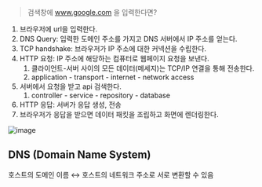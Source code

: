 > 검색창에 www.google.com 을 입력한다면?
> 

1. 브라우저에 url을 입력한다.
2. DNS Query: 입력한 도메인 주소를 가지고 DNS 서버에서 IP 주소를 얻는다.
3. TCP handshake: 브라우저가 IP 주소에 대한 커넥션을 수립한다.
4. HTTP 요청: IP 주소에 해당하는 컴퓨터로 웹페이지 요청을 보낸다.
    1. 클라이언트-서버 사이의 모든 데이터(메세지)는 TCP/IP 연결을 통해 전송한다.
    2. application - transport - internet - network access
5. 서버에서 요청을 받고 api 검색한다.
    1. controller - service - repository - database
6. HTTP 응답: 서버가 응답 생성, 전송
7. 브라우저가 응답을 받으면 데이터 패킷을 조립하고 화면에 렌더링한다.

![image](https://user-images.githubusercontent.com/55528172/192145688-df027f38-7108-4183-bd7b-05adeb7c09a8.png)


## DNS (Domain Name System)

호스트의 도메인 이름 ↔ 호스트의 네트워크 주소로 서로 변환할 수 있음
